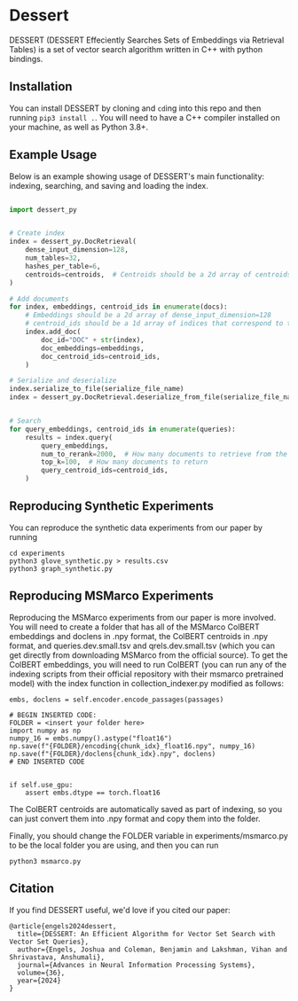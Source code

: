 # Dessert
DESSERT (DESSERT Effeciently Searches Sets of Embeddings via Retrieval Tables) is a set of vector search algorithm written in C++ with python bindings.


## Installation

You can install DESSERT by cloning and ```cd```ing into this repo and then running ```pip3 install .```. You will need to have a C++ compiler installed on your machine, as well as Python 3.8+.


## Example Usage

Below is an example showing usage of DESSERT's main functionality: indexing, searching, and saving and loading the index.

```python

import dessert_py


# Create index
index = dessert_py.DocRetrieval(
    dense_input_dimension=128,
    num_tables=32,
    hashes_per_table=6,
    centroids=centroids,  # Centroids should be a 2d array of centroids for the distribution of individual vectors
)

# Add documents
for index, embeddings, centroid_ids in enumerate(docs):
    # Embeddings should be a 2d array of dense_input_dimension=128
    # centroid_ids should be a 1d array of indices that correspond to the nearest centroids to each embedding in embeddings
    index.add_doc(
        doc_id="DOC" + str(index),
        doc_embeddings=embeddings,
        doc_centroid_ids=centroid_ids,
    )

# Serialize and deserialize
index.serialize_to_file(serialize_file_name)
index = dessert_py.DocRetrieval.deserialize_from_file(serialize_file_name)


# Search
for query_embeddings, centroid_ids in enumerate(queries):
    results = index.query(
        query_embeddings,
        num_to_rerank=2000,  # How many documents to retrieve from the centroid id prefilter and then rerank with DESSERT
        top_k=100,  # How many documents to return
        query_centroid_ids=centroid_ids,
    )

```
    
## Reproducing Synthetic Experiments

You can reproduce the synthetic data experiments from our paper by running

```
cd experiments
python3 glove_synthetic.py > results.csv
python3 graph_synthetic.py
```
## Reproducing MSMarco Experiments

Reproducing the MSMarco experiments from our paper is more involved. You will need to create a folder that has all of the MSMarco ColBERT embeddings and doclens in .npy format, the ColBERT centroids in .npy format, and queries.dev.small.tsv and qrels.dev.small.tsv (which you can get directly from downloading MSMarco from the official source). To get the ColBERT embeddings, you will need to run ColBERT (you can run any of the indexing scripts from their official repository with their msmarco pretrained model) with the index function in collection_indexer.py modified as follows:


    embs, doclens = self.encoder.encode_passages(passages)

    # BEGIN INSERTED CODE:
    FOLDER = <insert your folder here>
    import numpy as np
    numpy_16 = embs.numpy().astype("float16")
    np.save(f"{FOLDER}/encoding{chunk_idx}_float16.npy", numpy_16)
    np.save(f"{FOLDER}/doclens{chunk_idx}.npy", doclens)
    # END INSERTED CODE


    if self.use_gpu:
        assert embs.dtype == torch.float16

The ColBERT centroids are automatically saved as part of indexing, so you can just convert them into .npy format and copy them into the folder.

Finally, you should change the FOLDER variable in experiments/msmarco.py to be the local folder you are using, and then you can run

```python3 msmarco.py```


## Citation

If you find DESSERT useful, we'd love if you cited our paper:

```
@article{engels2024dessert,
  title={DESSERT: An Efficient Algorithm for Vector Set Search with Vector Set Queries},
  author={Engels, Joshua and Coleman, Benjamin and Lakshman, Vihan and Shrivastava, Anshumali},
  journal={Advances in Neural Information Processing Systems},
  volume={36},
  year={2024}
}
```
